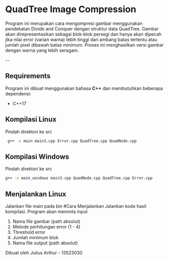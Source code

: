 #  QuadTree Image Compression

Program ini merupakan cara mengompresi gambar menggunakan pendekatan Divide and Conquer dengan struktur data QuadTree. Gambar akan direpresentasikan sebagai blok-blok persegi dan hanya akan dipecah jika nilai error (varian warna) lebih tinggi dari ambang batas tertentu atau jumlah pixel dibawah batas minimum. Proses ini menghasilkan versi gambar dengan warna yang lebih seragam.

--

##  Requirements

Program ini dibuat menggunakan bahasa **C++** dan membutuhkan beberapa dependensi:

- C++17

##  Kompilasi Linux
Pindah direktori ke src
```bash
 g++ -o main main3.cpp Error.cpp QuadTree.cpp QuadNode.cpp
```
##  Kompilasi Windows
Pindah direktori ke src
```bash
g++ -o main_windows main3.cpp QuadNode.cpp QuadTree.cpp Error.cpp
```
##  Menjalankan Linux
Jalankan file main pada bin
#Cara Menjalankan
Jalankan kode hasil kompilasi. Program akan meminta input
1. Nama file gambar (path absolut)
2. Metode perhitungan error (1 - 4)
3. Threshold error
4. Jumlah minimum blok
5. Nama file output (path absolut)


Dibuat oleh Julius Arthur - 13523030

